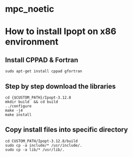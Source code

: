 # mpc_noetic

# How to install Ipopt on x86 environment  

## Install CPPAD & Fortran  
```
sudo apt-get install cppad gfortran  
```
  
## Step by step download the libraries
 
```
cd {$CUSTOM_PATH}/Ipopt-3.12.8  
mkdir build  && cd build  
../configure  
make -j4  
make install  
```

## Copy install files into specific directory 
```
cd CUSTOM_PATH/Ipopt-3.12.8/build  
sudo cp -a include/* /usr/include/.  
sudo cp -a lib/* /usr/lib/.  
```

